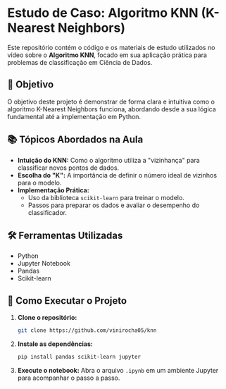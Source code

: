# Estudo de Caso: Algoritmo KNN (K-Nearest Neighbors)

Este repositório contém o código e os materiais de estudo utilizados no vídeo sobre o **Algoritmo KNN**, focado em sua aplicação prática para problemas de classificação em Ciência de Dados.

## 🎯 Objetivo

O objetivo deste projeto é demonstrar de forma clara e intuitiva como o algoritmo K-Nearest Neighbors funciona, abordando desde a sua lógica fundamental até a implementação em Python.

## 📚 Tópicos Abordados na Aula

* **Intuição do KNN:** Como o algoritmo utiliza a "vizinhança" para classificar novos pontos de dados.
* **Escolha do "K":** A importância de definir o número ideal de vizinhos para o modelo.
* **Implementação Prática:**
    * Uso da biblioteca `scikit-learn` para treinar o modelo.
    * Passos para preparar os dados e avaliar o desempenho do classificador.

## 🛠️ Ferramentas Utilizadas

* Python
* Jupyter Notebook
* Pandas
* Scikit-learn

## 🚀 Como Executar o Projeto

1.  **Clone o repositório:**
    ```bash
    git clone https://github.com/vinirocha05/knn
    ```
2.  **Instale as dependências:**
    ```bash
    pip install pandas scikit-learn jupyter
    ```
3.  **Execute o notebook:**
    Abra o arquivo `.ipynb` em um ambiente Jupyter para acompanhar o passo a passo.

